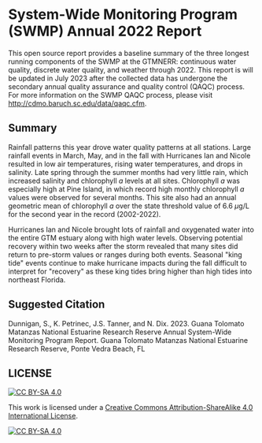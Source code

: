 # System-Wide Monitoring Program (SWMP) Annual 2022 Report

This open source report provides a baseline summary of the three longest running components of the SWMP at the GTMNERR: continuous water quality, discrete water quality, and weather through 2022. This report is will be updated in July 2023 after the collected data has undergone the secondary annual quality assurance and quality control (QAQC) process. For more information on the SWMP QAQC process, please visit http://cdmo.baruch.sc.edu/data/qaqc.cfm.

## Summary 

Rainfall patterns this year drove water quality patterns at all stations. Large rainfall events in March, May, and in the fall with Hurricanes Ian and Nicole resulted in low air temperatures, rising water temperatures, and drops in salinity. Late spring through the summer months had very little rain, which increased salinity and chlorophyll *a* levels at all sites. Chlorophyll *a* was especially high at Pine Island, in which record high monthly chlorophyll *a* values were observed for several months. This site also had an annual geometric mean of chlorophyll *a* over the state threshold value of 6.6 $\mu$g/L for the second year in the record (2002-2022).

Hurricanes Ian and Nicole brought lots of rainfall and oxygenated water into the entire GTM estuary along with high water levels. Observing potential recovery within two weeks after the storm revealed that many sites did return to pre-storm values or ranges during both events. Seasonal "king tide" events continue to make hurricane impacts during the fall difficult to interpret for "recovery" as these king tides bring higher than high tides into northeast Florida.

## Suggested Citation

Dunnigan, S., K. Petrinec, J.S. Tanner, and N. Dix. 2023. Guana Tolomato Matanzas National Estuarine Research Reserve Annual System-Wide Monitoring Program Report. Guana Tolomato Matanzas National Estuarine Research Reserve, Ponte Vedra Beach, FL

## LICENSE

[![CC BY-SA 4.0][cc-by-sa-shield]][cc-by-sa]

This work is licensed under a
[Creative Commons Attribution-ShareAlike 4.0 International License][cc-by-sa].

[![CC BY-SA 4.0][cc-by-sa-image]][cc-by-sa]

[cc-by-sa]: http://creativecommons.org/licenses/by-sa/4.0/
[cc-by-sa-image]: https://licensebuttons.net/l/by-sa/4.0/88x31.png
[cc-by-sa-shield]: https://img.shields.io/badge/License-CC%20BY--SA%204.0-lightgrey.svg
